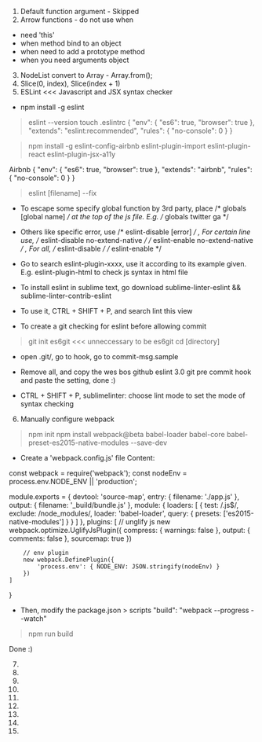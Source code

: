 1. Default function argument - Skipped
2. Arrow functions - do not use when
- need 'this'
- when method bind to an object
- when need to add a prototype method
- when you need arguments object
3. NodeList convert to Array - Array.from();
4. Slice(0, index), Slice(index + 1)
5. ESLint <<< Javascript and JSX syntax checker

- npm install -g eslint
> eslint --version
> touch .eslintrc
{
	"env": {
		"es6": true,
		"browser": true
	},
	"extends": "eslint:recommended",
	"rules": {
		"no-console": 0
	}
}

> npm install -g eslint-config-airbnb eslint-plugin-import eslint-plugin-react eslint-plugin-jsx-a11y

Airbnb
{
	"env": {
		"es6": true,
		"browser": true
	},
	"extends": "airbnb",
	"rules": {
		"no-console": 0
	}
}

> eslint [filename] --fix

- To escape some specify global function by 3rd party, place /* globals [global name] */ at the top of the js file. E.g. /* globals twitter ga */
- Others like specific error, use 
/* eslint-disable [error] */
, For certain line use, 
/* eslint-disable no-extend-native */
/* eslint-enable no-extend-native */
, For all,
/* eslint-disable */
/* eslint-enable */

- Go to search eslint-plugin-xxxx, use it according to its example given. E.g. eslint-plugin-html to check js syntax in html file

- To install eslint in sublime text, go download sublime-linter-eslint 
&& 
sublime-linter-contrib-eslint
- To use it, CTRL + SHIFT + P, and search lint this view

- To create a git checking for eslint before allowing commit

> git init es6git <<< unneccessary to be es6git
> cd [directory]
- open .git/, go to hook, go to commit-msg.sample
- Remove all, and copy the wes bos github eslint 3.0 git pre commit hook and paste the setting, done :)

- CTRL + SHIFT + P, sublimelinter: choose lint mode to set the mode of syntax checking

6. Manually configure webpack
> npm init
> npm install webpack@beta babel-loader babel-core babel-preset-es2015-native-modules --save-dev
- Create a 'webpack.config.js' file 
Content:

const webpack = require('webpack');
const nodeEnv = process.env.NODE_ENV || 'production';

module.exports = {
	devtool: 'source-map',
	entry: {
		filename: './app.js'
	},
	output: {
		filename: '_build/bundle.js'
	},
	module: {
		loaders: [
			{
				test: /\.js$/,
				exclude: /node_modules/,
				loader: 'babel-loader',
				query: {
					presets: ['es2015-native-modules']
				}
			}
		]
	},
	plugins: [
		// unglify js
		new webpack.optimize.UglifyJsPlugin({
			compress: { warnings: false },
			output: { comments: false },
			sourcemap: true
		})

		// env plugin
		new webpack.DefinePlugin({
			'process.env': { NODE_ENV: JSON.stringify(nodeEnv) }
		})
	]
}

- Then, modify the package.json > scripts
"build": "webpack --progress --watch"
> npm run build

Done :)

7. 
8. 
9. 
10. 
11. 
12. 
13. 
14. 
15. 